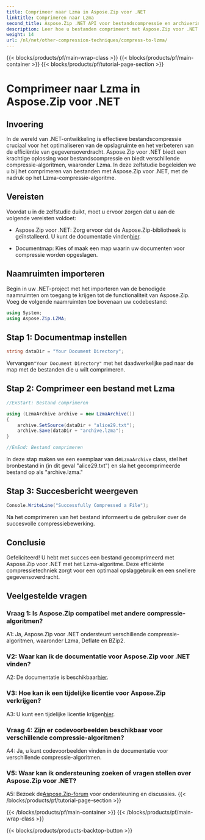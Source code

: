 ```yaml
---
title: Comprimeer naar Lzma in Aspose.Zip voor .NET
linktitle: Comprimeren naar Lzma
second_title: Aspose.Zip .NET API voor bestandscompressie en archivering
description: Leer hoe u bestanden comprimeert met Aspose.Zip voor .NET met het krachtige Lzma-algoritme. Optimaliseer de opslag en verbeter de efficiëntie van gegevensoverdracht moeiteloos.
weight: 14
url: /nl/net/other-compression-techniques/compress-to-lzma/
---
```


{{< blocks/products/pf/main-wrap-class >}}
{{< blocks/products/pf/main-container >}}
{{< blocks/products/pf/tutorial-page-section >}}

# Comprimeer naar Lzma in Aspose.Zip voor .NET

## Invoering

In de wereld van .NET-ontwikkeling is effectieve bestandscompressie cruciaal voor het optimaliseren van de opslagruimte en het verbeteren van de efficiëntie van gegevensoverdracht. Aspose.Zip voor .NET biedt een krachtige oplossing voor bestandscompressie en biedt verschillende compressie-algoritmen, waaronder Lzma. In deze zelfstudie begeleiden we u bij het comprimeren van bestanden met Aspose.Zip voor .NET, met de nadruk op het Lzma-compressie-algoritme.

## Vereisten

Voordat u in de zelfstudie duikt, moet u ervoor zorgen dat u aan de volgende vereisten voldoet:

-  Aspose.Zip voor .NET: Zorg ervoor dat de Aspose.Zip-bibliotheek is geïnstalleerd. U kunt de documentatie vinden[hier](https://reference.aspose.com/zip/net/).

- Documentmap: Kies of maak een map waarin uw documenten voor compressie worden opgeslagen.

## Naamruimten importeren

Begin in uw .NET-project met het importeren van de benodigde naamruimten om toegang te krijgen tot de functionaliteit van Aspose.Zip. Voeg de volgende naamruimten toe bovenaan uw codebestand:

```csharp
using System;
using Aspose.Zip.LZMA;
```

## Stap 1: Documentmap instellen

```csharp
string dataDir = "Your Document Directory";
```

 Vervangen`"Your Document Directory"` met het daadwerkelijke pad naar de map met de bestanden die u wilt comprimeren.

## Stap 2: Comprimeer een bestand met Lzma

```csharp
//ExStart: Bestand comprimeren

using (LzmaArchive archive = new LzmaArchive())
{
    archive.SetSource(dataDir + "alice29.txt");
    archive.Save(dataDir + "archive.lzma");
}

//ExEnd: Bestand comprimeren
```

 In deze stap maken we een exemplaar van de`LzmaArchive` class, stel het bronbestand in (in dit geval "alice29.txt") en sla het gecomprimeerde bestand op als "archive.lzma."

## Stap 3: Succesbericht weergeven

```csharp
Console.WriteLine("Successfully Compressed a File");
```

Na het comprimeren van het bestand informeert u de gebruiker over de succesvolle compressiebewerking.

## Conclusie

Gefeliciteerd! U hebt met succes een bestand gecomprimeerd met Aspose.Zip voor .NET met het Lzma-algoritme. Deze efficiënte compressietechniek zorgt voor een optimaal opslaggebruik en een snellere gegevensoverdracht.

## Veelgestelde vragen

### Vraag 1: Is Aspose.Zip compatibel met andere compressie-algoritmen?

A1: Ja, Aspose.Zip voor .NET ondersteunt verschillende compressie-algoritmen, waaronder Lzma, Deflate en BZip2.

### V2: Waar kan ik de documentatie voor Aspose.Zip voor .NET vinden?

 A2: De documentatie is beschikbaar[hier](https://reference.aspose.com/zip/net/).

### V3: Hoe kan ik een tijdelijke licentie voor Aspose.Zip verkrijgen?

 A3: U kunt een tijdelijke licentie krijgen[hier](https://purchase.aspose.com/temporary-license/).

### Vraag 4: Zijn er codevoorbeelden beschikbaar voor verschillende compressie-algoritmen?

A4: Ja, u kunt codevoorbeelden vinden in de documentatie voor verschillende compressie-algoritmen.

### V5: Waar kan ik ondersteuning zoeken of vragen stellen over Aspose.Zip voor .NET?

 A5: Bezoek de[Aspose.Zip-forum](https://forum.aspose.com/c/zip/37) voor ondersteuning en discussies.
{{< /blocks/products/pf/tutorial-page-section >}}

{{< /blocks/products/pf/main-container >}}
{{< /blocks/products/pf/main-wrap-class >}}

{{< blocks/products/products-backtop-button >}}
